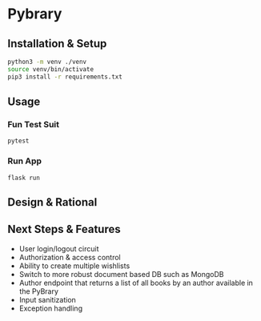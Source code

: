 # Pybrary

## Installation & Setup
```bash
python3 -m venv ./venv
source venv/bin/activate
pip3 install -r requirements.txt
```

## Usage
### Fun Test Suit
`pytest`

### Run App
`flask run`

## Design & Rational

## Next Steps & Features
- User login/logout circuit
- Authorization & access control
- Ability to create multiple wishlists
- Switch to more robust document based DB such as MongoDB
- Author endpoint that returns a list of all books by an author available in the PyBrary
- Input sanitization
- Exception handling